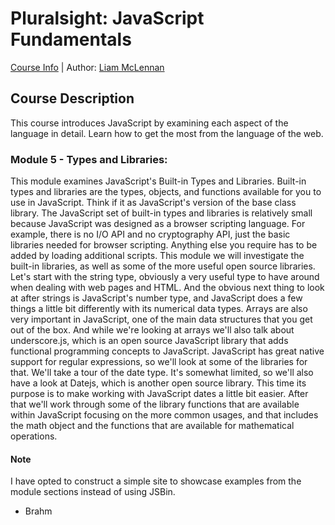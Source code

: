 # Pluralsight: JavaScript Fundamentals
[Course Info](https://www.pluralsight.com/courses/jscript-fundamentals) | Author: [Liam McLennan](https://www.pluralsight.com/authors/liam-mclennan)

## Course Description
This course introduces JavaScript by examining each aspect of the language in detail. Learn how to get the most from the language of the web. 

### Module 5 - Types and Libraries:
This module examines JavaScript's Built-in Types and Libraries. Built-in types and libraries are the types, objects, and functions available for you to use in JavaScript. Think if it as JavaScript's version of the base class library. The JavaScript set of built-in types and libraries is relatively small because JavaScript was designed as a browser scripting language. For example, there is no I/O API and no cryptography API, just the basic libraries needed for browser scripting. Anything else you require has to be added by loading additional scripts. This module we will investigate the built-in libraries, as well as some of the more useful open source libraries. Let's start with the string type, obviously a very useful type to have around when dealing with web pages and HTML. And the obvious next thing to look at after strings is JavaScript's number type, and JavaScript does a few things a little bit differently with its numerical data types. Arrays are also very important in JavaScript, one of the main data structures that you get out of the box. And while we're looking at arrays we'll also talk about underscore.js, which is an open source JavaScript library that adds functional programming concepts to JavaScript. JavaScript has great native support for regular expressions, so we'll look at some of the libraries for that. We'll take a tour of the date type. It's somewhat limited, so we'll also have a look at Datejs, which is another open source library. This time its purpose is to make working with JavaScript dates a little bit easier. After that we'll work through some of the library functions that are available within JavaScript focusing on the more common usages, and that includes the math object and the functions that are available for mathematical operations.

#### Note
I have opted to construct a simple site to showcase examples from the module sections instead of using JSBin.
- Brahm


